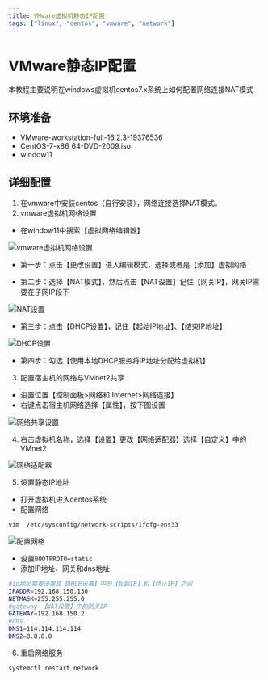 ```yaml
---
title: VMware虚拟机静态IP配置
tags: ["linux", "centos", "vmware", "network"]
---
```

# VMware静态IP配置
本教程主要说明在windows虚拟机centos7.x系统上如何配置网络连接NAT模式

## 环境准备
- VMware-workstation-full-16.2.3-19376536
- CentOS-7-x86_64-DVD-2009.iso
- window11

## 详细配置

1. 在vmware中安装centos（自行安装），网络连接选择NAT模式。
2. vmware虚拟机网络设置
- 在window11中搜索【虚拟网络编辑器】

![vmware虚拟机网络设置](../images/linux/vmware-1.png)

- 第一步：点击【更改设置】进入编辑模式，选择或者是【添加】虚拟网络

- 第二步：选择【NAT模式】，然后点击【NAT设置】记住【网关IP】，网关IP需要在子网IP段下

![NAT设置](../images/linux/nat.png)

- 第三步：点击【DHCP设置】，记住【起始IP地址】、【结束IP地址】

![DHCP设置](../images/linux/dhcp.png)

- 第四步：勾选【使用本地DHCP服务将IP地址分配给虚拟机】

3. 配置宿主机的网络与VMnet2共享
- 设置位置【控制面板>网络和 Internet>网络连接】
- 右键点击宿主机网络选择【属性】，按下图设置

![网络共享设置](../images/linux/network.png)

4. 右击虚拟机名称，选择【设置】更改【网络适配器】选择【自定义】中的VMnet2

![网络适配器](../images/linux/setting.png)

5. 设置静态IP地址
- 打开虚拟机进入centos系统
- 配置网络
```bash
vim  /etc/sysconfig/network-scripts/ifcfg-ens33
```

![配置网络](../images/linux/static-ip.png)
- 设置`BOOTPROTO=static`
- 添加IP地址、网关和dns地址
```bash
#ip地址需要设置成【DHCP设置】中的【起始IP】和【终止IP】之间
IPADDR=192.168.150.130
NETMASK=255.255.255.0
#gateway 【NAT设置】中的网关IP
GATEWAY=192.168.150.2
#dns
DNS1=114.114.114.114
DNS2=8.8.8.8
```

6. 重启网络服务
```bash
systemctl restart network
```